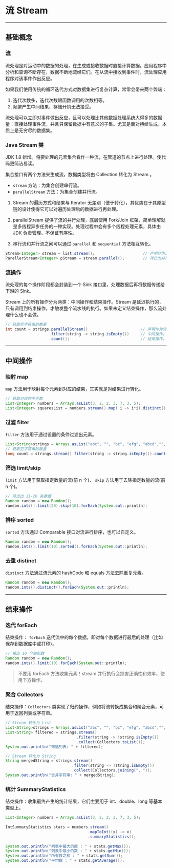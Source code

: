 # 流 Stream

---

## 基础概念

### 流

流处理是对运动中的数据的处理，在生成或接收数据时直接计算数据。应用程序中分析和查询不断存在，数据不断地流经它们。在从流中接收到事件时，流处理应用程序对该事件作出反应。

如果我们使用传统的循环迭代方式对数据集进行复杂计算，常常会带来两个弊端：

1. 迭代次数多，迭代次数跟函数调用的次数相等。
2. 频繁产生中间结果，存储开销无法接受。

流处理可以立即对事件做出反应，且可以处理比其他数据处理系统大得多的数据量：直接处理事件流，并且只保留数据中有意义的子集。尤其是面对持续生成，本质上是无穷尽的数据集。

### Java Stream 类

JDK 1.8 新增。将要处理的元素集合看作一种流，在管道的节点上进行处理。使代码更简洁易读。

集合接口有两个方法来生成流，数据类型将由 Collection 转化为 Stream 。

- `stream` 方法：为集合创建串行流。
- `parallelStream` 方法：为集合创建并行流。

1. Stream 的遍历方式和结果与 Iterator 无差别（便于转化），其优势在于其原型链的设计使得它可以对遍历处理后的数据进行再处理。

2. parallelStream 提供了流的并行处理，底层使用 Fork/Join 框架，简单理解就是多线程异步任务的一种实现。处理过程中会有多个线程处理元素，具体由
   JDK 负责管理。不保证有序性。

3. 串行流和并行流之间可以通过 `parallel` 和 `sequential` 方法相互转化。

```java
Stream<Integer> stream = list.stream();                     // 声明作为流处理
ParellerStream<Integer> pStream = stream.parallel();        // 转化为并行流
```

### 流操作

流处理的每个操作阶段都会封装到一个 Sink 接口里，处理数据后再将数据传递给下游的 Sink。

Stream 上的所有操作分为两类：中间操作和结束操作。Stream 是延迟执行的，只有调用到结束操作，才触发整个流水线的执行。如果未定义结束操作，那么流处理什么也不会做。

```java
// 获取空字符串的数量
int count = strings.parallelStream()                       // 声明作为流处理
                   .filter(string -> string.isEmpty())     // 中间操作，过滤空元素
                   .count();                               // 结束操作，计数
```

---

## 中间操作

### 映射 map

`map` 方法用于映射每个元素到对应的结果，其实就是对结果进行转化。

```java
// 获取对应的平方数
List<Integer> numbers = Arrays.asList(3, 2, 2, 3, 7, 3, 5);
List<Integer> squaresList = numbers.stream().map( i -> i*i).distinct().collect(Collectors.toList());
```

### 过滤 filter

`filter` 方法用于通过设置的条件过滤出元素。

```java
List<String>strings = Arrays.asList("abc", "", "bc", "efg", "abcd","", "jkl");
// 获取空字符串的数量
long count = strings.stream().filter(string -> string.isEmpty()).count();
```

### 筛选 limit/skip

`limit` 方法用于获取指定数量的流(前 n 个)， `skip` 方法用于去除指定数量的流(前 n 个)。

```java
// 筛选出 11-20 条数据
Random random = new Random();
random.ints().limit(20).skip(10).forEach(System.out::println);
```

### 排序 sorted

`sorted` 方法通过 Comparable 接口对流进行排序，也可以自定义。

```java
Random random = new Random();
random.ints().limit(10).sorted().forEach(System.out::println);
```

### 去重 distinct

`distinct` 方法通过流元素的 hashCode 和 equals 方法去除重复元素。

```java
Random random = new Random();
random.ints().distinct().forEach(System.out::println);
```

---

## 结束操作

### 迭代 forEach

结束操作： `forEach` 迭代流中的每个数据，即对每个数据进行最后的处理（比如保存到数据库中或打印）。

```java
// 输出 10 个随机数 
Random random = new Random();
random.ints().limit(10).forEach(System.out::println);
```

> 不要用 forEach 方法收集元素！stream 并行执行会损害正确性和效率，使用下方操作。

### 聚合 Collectors

结束操作：`Collectors` 类实现了归约操作，例如将流转换成集合和聚合元素，可用于返回列表或字符串。

```java
// Stream 转化为 List
List<String>strings = Arrays.asList("abc", "", "bc", "efg", "abcd","", "jkl");
List<String> filtered = strings.stream()
                               .filter(string -> !string.isEmpty())
                               .collect(Collectors.toList()); 
System.out.println("筛选列表: " + filtered);

// Stream 转化为 String
String mergedString = strings.stream()
                             .filter(string -> !string.isEmpty())
                             .collect(Collectors.joining(", "));
System.out.println("合并字符串: " + mergedString);
```

### 统计 SummaryStatistics

结束操作：收集最终产生的统计结果，它们主要用于 int、double、long 等基本类型上。

```java
List<Integer> numbers = Arrays.asList(3, 2, 2, 3, 7, 3, 5);
 
IntSummaryStatistics stats = numbers.stream()
                                    .mapToInt((x) -> x)
                                    .summaryStatistics();
 
System.out.println("列表中最大的数 : " + stats.getMax());
System.out.println("列表中最小的数 : " + stats.getMin());
System.out.println("所有数之和 : " + stats.getSum());
System.out.println("平均数 : " + stats.getAverage());
```
